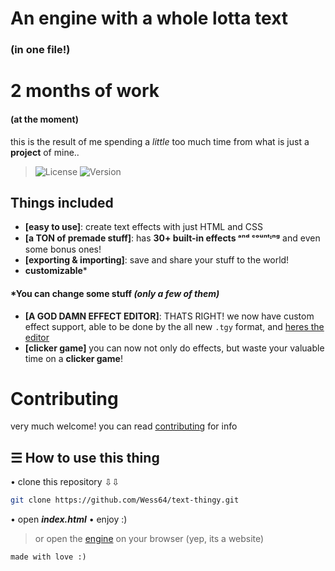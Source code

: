 # An engine with a **whole lotta text**
### (in one file!)

# 2 months of work
#### (at the moment)
this is the result of me spending a _little_ too much time from what is just a **project** of mine..
> ![License](https://img.shields.io/badge/License-MIT-555?style=flat&color=1D1C22)
> ![Version](https://img.shields.io/badge/Version-1.0.0-555?style=flat&color=1D1C22)

## Things included
- **[easy to use]**: create text effects with just HTML and CSS
- **[a TON of premade stuff]**: has **30+ built-in effects ᵃⁿᵈ ᶜᵒᵘⁿᵗᶦⁿᵍ**  and even some bonus ones!
- **[exporting & importing]**: save and share your stuff to the world!
- **customizable**\*
#### \*You can change some stuff _(only a few of them)_
- **[A GOD DAMN EFFECT EDITOR]**: THATS RIGHT! we now have custom effect support, able to be done by the all new `.tgy` format, and [heres the editor](https://wess64.github.io/tgy-editin/)
- **[clicker game]** you can now not only do effects, but waste your valuable time on a **clicker game**! 

# Contributing
very much welcome! you can read [contributing](CONTRIBUTING.md) for info

## ☰ How to use this thing
 • clone this repository ⇩⇩
   ```bash
   git clone https://github.com/Wess64/text-thingy.git
   ```
 • open **_index.html_**
 • enjoy :)
> or
open the [engine](https://wess64.github.io/text-thingy/) on your browser (yep, its a website)

```
made with love :)
```
